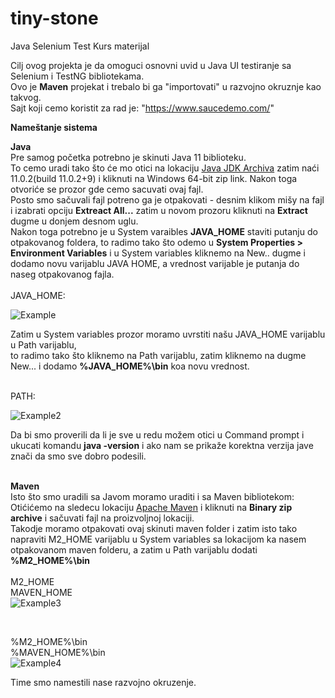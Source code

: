 # tiny-stone
Java Selenium Test Kurs materijal

<!-- The purpose of this project is to share basic understanding of Java UI testing with Selenium and TestNG packages. <br> -->
<!-- This is **maven** project, and should be imported into your development environment as such. <br> -->
<!-- The "https://www.saucedemo.com/" has been used for testing examples. -->
<!-- System setup -->

<!-- Before you begin you must have at least Java 11 installed on your system, and have its location added to your system variable **JAVA_HOME**. <br>
Also you must have maven installed on your system, and have its location added to your system variable **M2_HOME**. -->

Cilj ovog projekta je da omoguci osnovni uvid u Java UI testiranje sa Selenium i TestNG bibliotekama. <br>
Ovo je **Maven** projekat i trebalo bi ga "importovati" u razvojno okruznje kao takvog.<br>
Sajt koji cemo koristit za rad  je: "https://www.saucedemo.com/" <br>



**Nameštanje sistema**

**Java** <br>
Pre samog početka potrebno je skinuti Java 11 biblioteku.<br> 
To cemo uradi tako što će mo otici na lokaciju [Java JDK Archiva](https://jdk.java.net/archive/) zatim 
naći 11.0.2(build 11.0.2+9) i kliknuti na Windows 64-bit zip link. Nakon toga otvoriće se prozor 
gde cemo sacuvati ovaj fajl. <br>
Posto smo sačuvali fajl potreno ga je otpakovati - desnim klikom mišy na fajl i izabrati opciju **Extreact All...** zatim u novom prozoru
kliknuti na **Extract** dugme u donjem desnom uglu. <br>
Nakon toga potrebno je u System varaibles **JAVA_HOME** staviti putanju do otpakovanog foldera, to radimo tako što odemo
u **System Properties > Environment Variables** i u System variables kliknemo na New.. dugme i dodamo novu varijablu JAVA HOME, 
a vrednost varijable je putanja do naseg otpakovanog fajla. <br>
<br>
JAVA_HOME:

![Example](https://qph.cf2.quoracdn.net/main-qimg-143d9f5a85e9fbb7ff87e5bdfa061869-lq)

Zatim u System variables prozor moramo uvrstiti našu JAVA_HOME varijablu u Path varijablu, <br>
to radimo tako što kliknemo na Path varijablu, zatim kliknemo na dugme New... i dodamo **%JAVA_HOME%\bin** koa novu vrednost.
<br>
<br>

PATH:

![Example2](https://media.geeksforgeeks.org/wp-content/uploads/20210201085519/1612147874403.jpg)

Da bi smo proverili da li je sve u redu možem otici u Command prompt i ukucati komandu **java -version** i ako nam se prikaže
korektna verzija jave znači da smo sve dobro podesili.
<br>
<br>

**Maven** <br>
Isto što smo uradili sa Javom moramo uraditi i sa Maven bibliotekom: <br>
Otićićemo na sledecu lokaciju [Apache Maven](https://maven.apache.org/download.cgi) i kliknuti na **Binary zip archive** i 
sačuvati fajl na proizvoljnoj lokaciji.<br>
Takodje moramo otpakovati ovaj skinuti maven folder i zatim isto tako napraviti M2_HOME varijablu u System variables sa lokacijom
ka nasem otpakovanom maven folderu, a zatim u Path varijablu dodati **%M2_HOME%\bin**
<br>
<br>
M2_HOME
<br>
MAVEN_HOME
<br>
![Example3](https://i.stack.imgur.com/JKYru.png)

<br>

%M2_HOME%\bin
<br>
%MAVEN_HOME%\bin
<br>
![Example4](https://i.stack.imgur.com/d9bfW.png)


Time smo namestili nase razvojno okruzenje.


